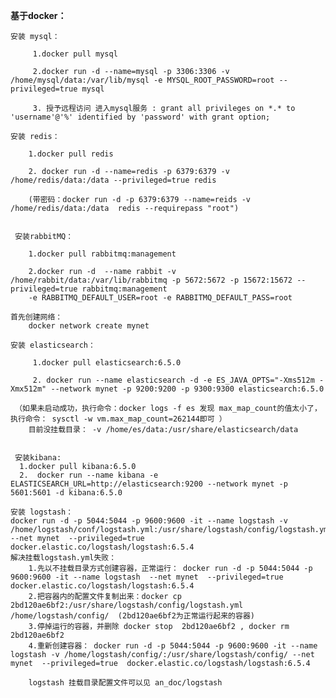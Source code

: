 **基于docker：**

    安装 mysql：
         
         1.docker pull mysql
        
         2.docker run -d --name=mysql -p 3306:3306 -v /home/mysql/data:/var/lib/mysql -e MYSQL_ROOT_PASSWORD=root --privileged=true mysql
         
         3. 授予远程访问 进入mysql服务 : grant all privileges on *.* to 'username'@'%' identified by 'password' with grant option;
    
    安装 redis：
        
        1.docker pull redis
        
        2. docker run -d --name=redis -p 6379:6379 -v /home/redis/data:/data --privileged=true redis
        
        (带密码：docker run -d -p 6379:6379 --name=reids -v /home/redis/data:/data  redis --requirepass "root")
    
    
     安装rabbitMQ：
     
        1.docker pull rabbitmq:management
       
        2.docker run -d  --name rabbit -v  /home/rabbit/data:/var/lib/rabbitmq -p 5672:5672 -p 15672:15672 --privileged=true rabbitmq:management
        -e RABBITMQ_DEFAULT_USER=root -e RABBITMQ_DEFAULT_PASS=root

    首先创建网络：
        docker network create mynet
    
    安装 elasticsearch：
    
         1.docker pull elasticsearch:6.5.0
         
         2. docker run --name elasticsearch -d -e ES_JAVA_OPTS="-Xms512m -Xmx512m" --network mynet -p 9200:9200 -p 9300:9300 elasticsearch:6.5.0
         
     （如果未启动成功，执行命令：docker logs -f es 发现 max_map_count的值太小了，执行命令： sysctl -w vm.max_map_count=262144即可 ）
        目前没挂载目录： -v /home/es/data:/usr/share/elasticsearch/data
     

     安装kibana:
      1.docker pull kibana:6.5.0
      2.  docker run --name kibana -e ELASTICSEARCH_URL=http://elasticsearch:9200 --network mynet -p 5601:5601 -d kibana:6.5.0
    
    安装 logstash：
    docker run -d -p 5044:5044 -p 9600:9600 -it --name logstash -v /home/logstash/conf/logstash.yml:/usr/share/logstash/config/logstash.yml --net mynet  --privileged=true  docker.elastic.co/logstash/logstash:6.5.4
    解决挂载logstash.yml失败：
        1.先以不挂载目录方式创建容器，正常运行： docker run -d -p 5044:5044 -p 9600:9600 -it --name logstash  --net mynet  --privileged=true  docker.elastic.co/logstash/logstash:6.5.4
        2.把容器内的配置文件复制出来：docker cp 2bd120ae6bf2:/usr/share/logstash/config/logstash.yml /home/logstash/config/  (2bd120ae6bf2为正常运行起来的容器)
        3.停掉运行的容器，并删除 docker stop  2bd120ae6bf2 , docker rm 2bd120ae6bf2
        4.重新创建容器： docker run -d -p 5044:5044 -p 9600:9600 -it --name logstash -v /home/logstash/config/:/usr/share/logstash/config/ --net mynet  --privileged=true  docker.elastic.co/logstash/logstash:6.5.4
        
        logstash 挂载目录配置文件可以见 an_doc/logstash